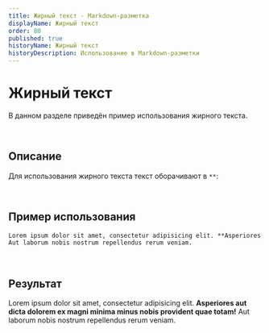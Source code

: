 ```yaml
---
title: Жирный текст - Markdown-разметка
displayName: Жирный текст
order: 80
published: true
historyName: Жирный текст
historyDescription: Использование в Markdown-разметки
---
```


# Жирный текст
В данном разделе приведён пример использования жирного текста.

<br/>

## Описание
Для использования жирного текста текст оборачивают в `**`:

<br/>

## Пример использования
```md
Lorem ipsum dolor sit amet, consectetur adipisicing elit. **Asperiores aut dicta dolorem ex magni minima minus nobis provident quae totam!**
Aut laborum nobis nostrum repellendus rerum veniam.
```

<br/>

## Результат
Lorem ipsum dolor sit amet, consectetur adipisicing elit. **Asperiores aut dicta dolorem ex magni minima minus nobis provident quae totam!**
Aut laborum nobis nostrum repellendus rerum veniam.
